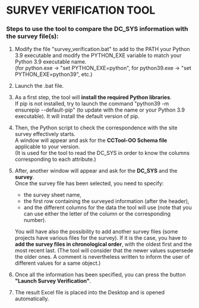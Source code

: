 # SURVEY VERIFICATION TOOL

### Steps to use the tool to compare the DC_SYS information with the survey file(s):

1. Modify the file "survey_verification.bat" to add to the PATH your Python 3.9 executable and modify the PYTHON_EXE variable to match your Python 3.9 executable name. <br />
(for python.exe -> "set PYTHON_EXE=python", for python39.exe -> "set PYTHON_EXE=python39", etc.)


2. Launch the .bat file.


3. As a first step, the tool will **install the required Python libraries**. <br />
If pip is not installed, try to launch the command "python39 -m ensurepip --default-pip" (to update with the name or your Python 3.9 executable). It will install the default version of pip.


4. Then, the Python script to check the correspondence with the site survey effectively starts. <br />
A window will appear and ask for the **CCTool-OO Schema file** applicable to your version. <br />
(It is used for the tool to read the DC_SYS in order to know the columns corresponding to each attribute.)


5. After, another window will appear and ask for the **DC_SYS** and the **survey**. <br />
Once the survey file has been selected, you need to specify:
   - the survey sheet name,
   - the first row containing the surveyed information (after the header),
   - and the different columns for the data the tool will use (note that you can use either the letter of the column or the corresponding number).

   You will have also the possibility to add another survey files (some projects have various files for the survey). If it is the case, you have to **add the survey files in chronological order**, with the oldest first and the most recent last. (The tool will consider that the newer values supersede the older ones. A comment is nevertheless written to inform the user of different values for a same object.)


6. Once all the information has been specified, you can press the button **"Launch Survey Verification"**.


7. The result Excel file is placed into the Desktop and is opened automatically.
